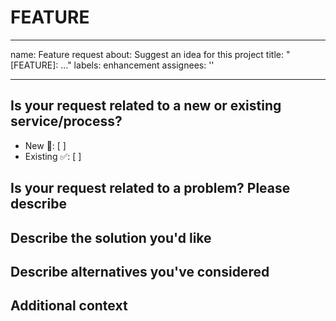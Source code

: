 # FEATURE

<!-- Document Title of your Feature Request Here -->

---
name: Feature request
about: Suggest an idea for this project
title: "[FEATURE]: ..."
labels: enhancement
assignees: ''

---

## Is your request related to a new or existing service/process?

- New 🛑: [ ]<!-- feature not currently performed -->
- Existing ✅: [ ] <!-- enhancement or change to current process -->

## Is your request related to a problem? Please describe

<!--
A clear and concise description of what the problem is.
Ex. I'm always frustrated when ...
-->

## Describe the solution you'd like

<!-- A clear and concise description of what you want to happen -->

## Describe alternatives you've considered

<!--
A clear and concise description of any alternative solutions or
functionality you've considered
-->

## Additional context

<!--
Add any other context or screenshots about the feature request here
-->
